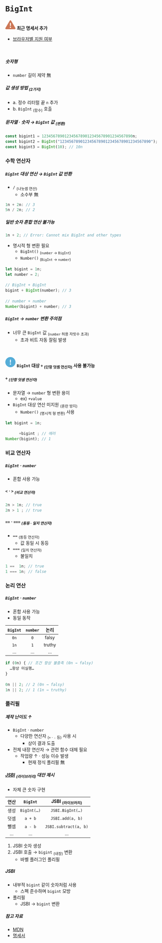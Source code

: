 `BigInt`
====

<img src="../../images/commons/icons/triangle-exclamation-solid.svg" /> **최근 명세서 추가**

- [브라우저별 지원 여부](https://caniuse.com/#feat=bigint)

<br />

##### 숫자형
- `number` 길이 제약 無

##### 값 생성 방법 <sub>(2가지)</sub>
- a. 정수 리터럴 끝 `n` 추가
- b. `BigInt` <sub>(함수)</sub> 호출

##### 문자열 · 숫자 → `BigInt` 값 <sub>(변환)</sub>
```javascript
const bigint1 = 1234567890123456789012345678901234567890n;
const bigint2 = BigInt("1234567890123456789012345678901234567890");
const bigint3 = BigInt(10); // 10n
```

### 수학 연산자

##### `BigInt` 대상 연산 → `BigInt` 값 반환
- `/` <sub>(나눗셈 연산)</sub>
  - 소수부 無
```javascript
1n + 2n: // 3
5n / 2n; // 2
```

##### 일반 숫자 혼합 연산 불가능
```javascript
1n + 2; // Error: Cannot mix BigInt and other types
```
- 명시적 형 변환 필요
  - `BigInt()` <sub>(`number` → `BigInt`)</sub>
  - `Number()` <sub>(`BigInt` → `number`)</sub>
```javascript
let bigint = 1n;
let number = 2;

// BigInt + BigInt
bigint + BigInt(number); // 3

// number + number
Number(bigint) + number; // 3
```

##### `BigInt` → `number` 변환 주의점
- 너무 큰 `BigInt` 값 <sub>(`number` 허용 자릿수 초과)</sub>
  - 초과 비트 자동 잘림 발생

<br />

<img src="../../images/commons/icons/circle-exclamation-solid.svg" /> **`BigInt` 대상 `+` <sub>(단항 덧셈 연산자)</sub> 사용 불가능**

##### `+` <sub>(단항 덧셈 연산자)</sub>
- 문자열 → `number` 형 변환 용이
  - ex\) `+value`
- `BigInt` 대상 연산 미지원 <sub>(혼란 방지)</sub>
  - `Number()` <sub>(명시적 형 변환)</sub> 사용
```javascript
let bigint = 1n;

      +bigint ; // 에러
Number(bigint); // 1
```

### 비교 연산자

##### `BigInt` · `number`
- 혼합 사용 가능

##### `<` · `>` <sub>(비교 연산자)</sub>
```javascript
2n > 1n; // true
2n > 1 ; // true
```

##### `==` · `===` <sub>(동등 · 일치 연산자)</sub>
- `==` <sub>(동등 연산자)</sub>
  - 값 동일 시 동등
- `===` <sub>(일치 연산자)</sub>
  - 불일치
```javascript
1 ==  1n; // true
1 === 1n; // false
```

### 논리 연산

##### `BigInt` · `number`
- 혼합 사용 가능
- 동일 동작

|`BigInt`|`number`|논리|
|:---:|:---:|:---:|
|`0n`|`0`|falsy|
|`1n`|`1`|truthy|
|…|…|…|

```javascript
if (0n) { // 조건 항상 불충족 (0n → falsy)
  …항상 미실행…
}

0n || 2; // 2 (0n → falsy)
1n || 2; // 1 (1n → truthy)
```

### 폴리필

##### 제작 난이도 ↑
- `BigInt` · `number`
  - 다양한 연산자 <sub>(`+` · `-` 등)</sub> 사용 시
    - 상이 결과 도출
- 전체 내장 연산자 → 관련 함수 대체 필요
  - 작업량 ↑ · 성능 이슈 발생
    - 현재 정식 폴리필 無

##### [JSBI](https://github.com/GoogleChromeLabs/jsbi) <sub>(라이브러리)</sub> 대안 제시
- 자체 큰 숫자 구현

|연산|`BigInt`|JSBI <sub>(라이브러리)</sub>|
|:---:|:---:|:---:|
|생성|`BigInt(…)`|`JSBI.BigInt(…)`|
|덧셈|`a + b`|`JSBI.add(a, b)`|
|뺄셈|`a - b`|`JSBI.subtract(a, b)`|
|…|…|…|

1. JSBI 숫자 생성
2. JSBI 호출 → `bigint` <sub>(내장)</sub> 변환
    - 바벨 플러그인 폴리필

##### JSBI
- 내부적 `bigint` 같이 숫자처럼 사용
  - 스펙 준수하며 `bigint` 모방
- 폴리필
  - JSBI → `bigint` 변환

##### 참고 자료
- [MDN](https://developer.mozilla.org/en-US/docs/Web/JavaScript/Reference/Global_Objects/BigInt)
- [명세서](https://tc39.es/ecma262/#sec-bigint-objects)
